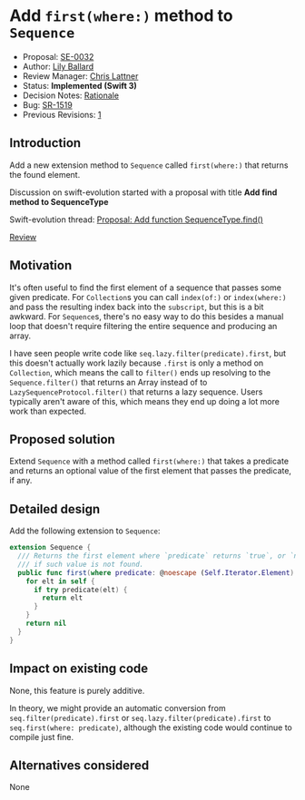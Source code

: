 # Add `first(where:)` method to `Sequence`

* Proposal: [SE-0032](0032-sequencetype-find.md)
* Author: [Lily Ballard](https://github.com/lilyball)
* Review Manager: [Chris Lattner](https://github.com/lattner)
* Status: **Implemented (Swift 3)**
* Decision Notes: [Rationale](https://forums.swift.org/t/accepted-se-0032-add-find-method-to-sequence/2462)
* Bug: [SR-1519](https://bugs.swift.org/browse/SR-1519)
* Previous Revisions: [1](https://github.com/apple/swift-evolution/blob/d709546002e1636a10350d14da84eb9e554c3aac/proposals/0032-sequencetype-find.md)

## Introduction

Add a new extension method to `Sequence` called `first(where:)` that returns the
found element.

Discussion on swift-evolution started with a proposal with title **Add find method to SequenceType**

Swift-evolution thread: [Proposal: Add function SequenceType.find()](https://forums.swift.org/t/proposal-add-function-sequencetype-find/825)

[Review](https://forums.swift.org/t/review-se-0032-add-find-method-to-sequencetype/2381)

## Motivation

It's often useful to find the first element of a sequence that passes some given
predicate. For `Collection`s you can call `index(of:)` or `index(where:)` and pass the resulting
index back into the `subscript`, but this is a bit awkward. For `Sequence`s,
there's no easy way to do this besides a manual loop that doesn't require
filtering the entire sequence and producing an array.

I have seen people write code like `seq.lazy.filter(predicate).first`, but this
doesn't actually work lazily because `.first` is only a method on
`Collection`, which means the call to `filter()` ends up resolving to the
`Sequence.filter()` that returns an Array instead of to
`LazySequenceProtocol.filter()` that returns a lazy sequence. Users typically aren't
aware of this, which means they end up doing a lot more work than expected.

## Proposed solution

Extend `Sequence` with a method called `first(where:)` that takes a predicate and
returns an optional value of the first element that passes the predicate, if
any.

## Detailed design

Add the following extension to `Sequence`:

```swift
extension Sequence {
  /// Returns the first element where `predicate` returns `true`, or `nil`
  /// if such value is not found.
  public func first(where predicate: @noescape (Self.Iterator.Element) throws -> Bool) rethrows -> Self.Iterator.Element? {
    for elt in self {
      if try predicate(elt) {
        return elt
      }
    }
    return nil
  }
}
```

## Impact on existing code

None, this feature is purely additive.

In theory, we might provide an automatic conversion from
`seq.filter(predicate).first` or `seq.lazy.filter(predicate).first` to
`seq.first(where: predicate)`, although the existing code would continue to
compile just fine.

## Alternatives considered

None

